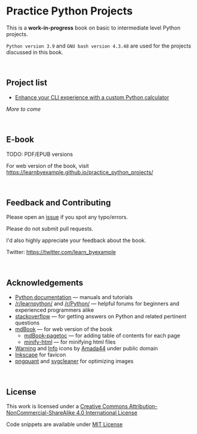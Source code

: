 # Practice Python Projects

This is a **work-in-progress** book on basic to intermediate level Python projects.

`Python version 3.9` and `GNU bash version 4.3.48` are used for the projects discussed in this book.

<br>

## Project list

* [Enhance your CLI experience with a custom Python calculator](https://learnbyexample.github.io/practice_python_projects/calculator.html)

*More to come*

<br>

## E-book

TODO: PDF/EPUB versions

For web version of the book, visit https://learnbyexample.github.io/practice_python_projects/

<br>

## Feedback and Contributing

Please open an [issue](https://github.com/learnbyexample/practice_python_projects/issues) if you spot any typo/errors.

Please do not submit pull requests.

I'd also highly appreciate your feedback about the book.

Twitter: https://twitter.com/learn_byexample

<br>

## Acknowledgements

* [Python documentation](https://docs.python.org/3/) — manuals and tutorials
* [/r/learnpython/](https://www.reddit.com/r/learnpython/) and [/r/Python/](https://www.reddit.com/r/Python/) — helpful forums for beginners and experienced programmers alike
* [stackoverflow](https://stackoverflow.com/) — for getting answers on Python and related pertinent questions 
* [mdBook](https://github.com/rust-lang/mdBook) — for web version of the book
    * [mdBook-pagetoc](https://github.com/JorelAli/mdBook-pagetoc) — for adding table of contents for each page
    * [minify-html](https://github.com/wilsonzlin/minify-html) — for minifying html files
* [Warning](https://commons.wikimedia.org/wiki/File:Warning_icon.svg) and [Info](https://commons.wikimedia.org/wiki/File:Info_icon_002.svg) icons by [Amada44](https://commons.wikimedia.org/wiki/User:Amada44) under public domain
* [Inkscape](https://inkscape.org/) for favicon
* [pngquant](https://pngquant.org/) and [svgcleaner](https://github.com/RazrFalcon/svgcleaner) for optimizing images

<br>

## License

This work is licensed under a [Creative Commons Attribution-NonCommercial-ShareAlike 4.0 International License](https://creativecommons.org/licenses/by-nc-sa/4.0/)

Code snippets are available under [MIT License](https://github.com/learnbyexample/practice_python_projects/blob/main/LICENSE)
